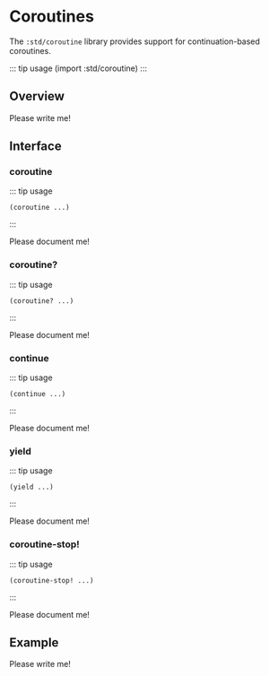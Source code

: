 # Coroutines

The `:std/coroutine` library provides support for continuation-based coroutines.

::: tip usage
(import :std/coroutine)
:::

## Overview

Please write me!

## Interface

### coroutine
::: tip usage
```
(coroutine ...)
```
:::

Please document me!

### coroutine?
::: tip usage
```
(coroutine? ...)
```
:::

Please document me!

### continue
::: tip usage
```
(continue ...)
```
:::

Please document me!

### yield
::: tip usage
```
(yield ...)
```
:::

Please document me!

### coroutine-stop!
::: tip usage
```
(coroutine-stop! ...)
```
:::

Please document me!

## Example

Please write me!
